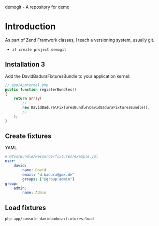 demogit - A repository for demo

# Introduction

As part of Zend Framwork classes, I teach a versioning system, usually git.

- `zf create project demogit`


Installation 3
------------

Add the DavidBaduraFixturesBundle to your application kernel:

``` php
// app/AppKernel.php
public function registerBundles()
{
    return array(
        // ...
        new DavidBadura\FixturesBundle\DavidBaduraFixturesBundle(),
        // ...
    );
}
```




Create fixtures
---------------


YAML

``` yaml
# @YourBundle/Resource/fixtures/example.yml
user:
    david:
        name: David
        email: "d.badura@gmx.de"
        groups: ["@group:admin"]
group:
    admin:
        name: Admin
```


Load fixtures
-------------

``` shell
php app/console davidbadura:fixtures:load
```


